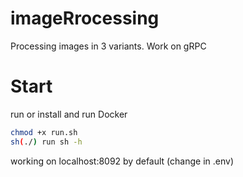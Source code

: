 # imageRrocessing
Processing images in 3 variants. Work on gRPC
# Start
run or install and run Docker

```bash
chmod +x run.sh
sh(./) run sh -h
```

working on localhost:8092 by default (change in .env)
